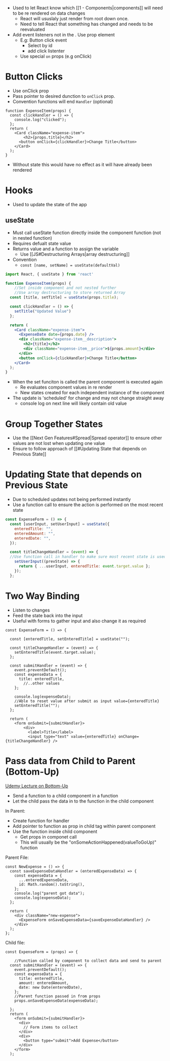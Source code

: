 - Used to let React know which [[1 - Components|components]] will need to be re rendered on data changes
	- React will ususlaly just render from root down once.
	- Need to tell React that something has changed and needs to be reevaluated
- Add event listeners not in the . Use prop element
	- E.g: Button click event
		- Select by id
		- add click listenter
	- Use special `on` props (e.g onClick)

# Button Clicks

- Use onClick prop
- Pass pointer to desired dunction to `onClick` prop.
- Convention functions will end `Handler` (optional)

```JSX
function ExpenseItem(props) {
  const clickHandler = () => {
    console.log("clicked");
  };
  return (
    <Card className="expense-item">
        <h2>{props.title}</h2>
      <button onClick={clickHandler}>Change Title</button>
    </Card>
  );
}
```

- Without state this would have no effect as it will have already been rendered

# Hooks

- Used to update the state of the app

## useState

- Must call useState function directly inside the component function (not in nested function)
- Requires defualt state value
- Returns value and a function to assign the variable
	- Use [[JS#Destructuring Arrays|array destructuring]]
- Convention
	- `const [name, setName] = useState(defaultVal)`

```jsx
import React, { useState } from 'react'

function ExpenseItem(props) {
	//Set inside component and not nested further
	//Use array destructuring to store returned Array
  const [title, setTitle] = useState(props.title);

  const clickHandler = () => {
    setTitle("Updated Value")
  };

  return (
    <Card className="expense-item">
      <ExpenseDate date={props.date} />
      <div className="expense-item__description">
        <h2>{title}</h2>
        <div className="expense-item__price">${props.amount}</div>
      </div>
      <button onClick={clickHandler}>Change Title</button>
    </Card>
  );
}
```

- When the set funciton is called the parent component is executed again
	- Re evaluates component values in re render
	- New states created for each independent instance of the component
- The update is 'scheduled' for change and may not change straight away
	- console log on next line will likely contain old value

# Group Together States

- Use the [[Next Gen Features#Spread|Spread operator]] to ensure other values are not lost when updating one value
- Ensure to follow approach of [[#Updating State that depends on Previous State]]

# Updating State that depends on Previous State

- Due to scheduled updates not being performed instantly
- Use a function call to ensure the action is performed on the most recent state

```jsx
const ExpenseForm = () => {
  const [userInput, setUserInput] = useState({
    enteredTitle: "",
    enteredAmount: "",
    enteredDate: "",
  });

  const titleChangeHandler = (event) => {
  //Use function call in handler to make sure most recent state is used
    setUserInput((prevState) => {
      return { ...userInput, enteredTitle: event.target.value };
    });
  };
```

# Two Way Binding

- Listen to changes
- Feed the state back into the input
- Useful with forms to gather input and also change it as required

```JSX
const ExpenseForm = () => {
    
  const [enteredTitle, setEnteredTitle] = useState("");

  const titleChangeHandler = (event) => {
    setEnteredTitle(event.target.value);
  };

  const submitHandler = (event) => {
    event.preventDefault();
    const expenseData = {
      title: enteredTitle,
		//..other values
    };

    console.log(expenseData);
    //Able to reset value after submit as input value={enteredTitle}
    setEnteredTitle("");
  };

  return (
    <form onSubmit={submitHandler}>
        <div>
          <label>Title</label>
          <input type="text" value={enteredTitle} onChange={titleChangeHandler} />
```

# Pass data from Child to Parent (Bottom-Up)

[Udemy Lecture on Bottom-Up](https://www.udemy.com/course/react-the-complete-guide-incl-redux/learn/lecture/25596020#overview)


- Send a function to a child component in a function
- Let the child pass the data in to the function in the child component

In Parent:
- Create function for handler
- Add pointer to function as prop in child tag within parent component
- Use the function inside child component
	- Get props in componet call
	- This will usually be the "onSomeActionHappened(valueToGoUp)" function

Parent File:
```JSX
const NewExpense = () => {
  const saveExpenseDataHandler = (enteredExpenseData) => {
    const expenseData = {
      ...enteredExpenseData,
      id: Math.random().toString(),
    };
    console.log("parent got data");
    console.log(expenseData);
  };

  return (
    <div className="new-expense">
      <ExpenseForm onSaveExpenseData={saveExpenseDataHandler} />
    </div>
  );
};
```

Child file:
```JSX
const ExpenseForm = (props) => {

	//Function called by component to collect data and send to parent
  const submitHandler = (event) => {
    event.preventDefault();
    const expenseData = {
      title: enteredTitle,
      amount: enteredAmount,
      date: new Date(enteredDate),
    };
	//Parent function passed in from props
    props.onSaveExpenseData(expenseData);

  };
  return (
    <form onSubmit={submitHandler}>
      <div>
		// Form items to collect
      </div>
      <div>
        <button type="submit">Add Expense</button>
      </div>
    </form>
  );
```